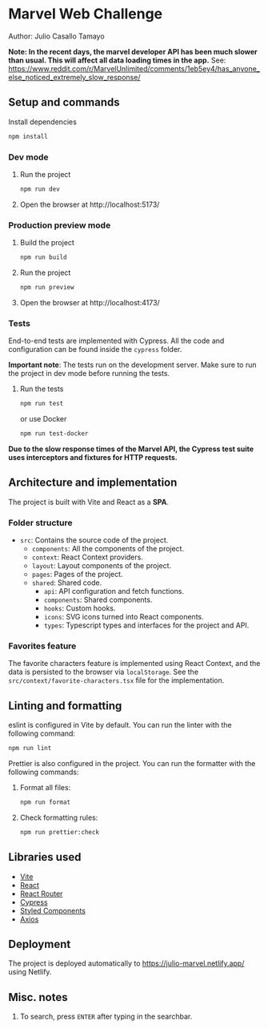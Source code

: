 # Marvel Web Challenge

Author: Julio Casallo Tamayo

**Note: In the recent days, the marvel developer API has been much slower than usual. This will affect all data loading times in the app.**
See: https://www.reddit.com/r/MarvelUnlimited/comments/1eb5ey4/has_anyone_else_noticed_extremely_slow_response/

## Setup and commands

Install dependencies

```bash
npm install
```

### Dev mode

1.  Run the project

    ```bash
    npm run dev
    ```

2.  Open the browser at http://localhost:5173/

### Production preview mode

1. Build the project

   ```bash
   npm run build
   ```

2. Run the project

   ```bash
   npm run preview
   ```

3. Open the browser at http://localhost:4173/

### Tests

End-to-end tests are implemented with Cypress. All the code and configuration can be found inside the `cypress` folder.

**Important note**: The tests run on the development server. Make sure to run the project in dev mode before running the tests.

1. Run the tests

   ```bash
   npm run test
   ```

   or use Docker

   ```bash
   npm run test-docker
   ```

**Due to the slow response times of the Marvel API, the Cypress test suite uses interceptors and fixtures for HTTP requests.**

## Architecture and implementation

The project is built with Vite and React as a **SPA**.

### Folder structure

- `src`: Contains the source code of the project.
  - `components`: All the components of the project.
  - `context`: React Context providers.
  - `layout`: Layout components of the project.
  - `pages`: Pages of the project.
  - `shared`: Shared code.
    - `api`: API configuration and fetch functions.
    - `components`: Shared components.
    - `hooks`: Custom hooks.
    - `icons`: SVG icons turned into React components.
    - `types`: Typescript types and interfaces for the project and API.

### Favorites feature

The favorite characters feature is implemented using React Context, and the data is persisted to the browser via `localStorage`.
See the `src/context/favorite-characters.tsx` file for the implementation.

## Linting and formatting

eslint is configured in Vite by default. You can run the linter with the following command:

```bash
npm run lint
```

Prettier is also configured in the project. You can run the formatter with the following commands:

1. Format all files:

   ```bash
   npm run format
   ```

2. Check formatting rules:
   ```bash
   npm run prettier:check
   ```

## Libraries used

- [Vite](https://vitejs.dev/)
- [React](https://reactjs.org/)
- [React Router](https://reactrouter.com/)
- [Cypress](https://www.cypress.io/)
- [Styled Components](https://styled-components.com/)
- [Axios](https://axios-http.com/)

## Deployment

The project is deployed automatically to https://julio-marvel.netlify.app/ using Netlify.

## Misc. notes

1. To search, press `ENTER` after typing in the searchbar.
